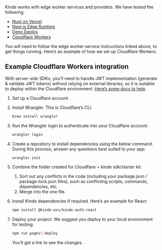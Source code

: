 
Kinde works with edge worker services and providers. We have tested the following:

- [Nuxt on Vercel](https://vercel.com/docs/frameworks/nuxt#edge-functions)
- [Next.js Edge Runtime](https://nextjs.org/docs/pages/api-reference/edge)
- [Deno Deploy](https://deno.com/deploy)
- [Cloudflare Workers](https://workers.cloudflare.com/)

You will need to follow the edge worker service instructions linked above, to get things running. Here’s an example of how we set up Cloudflare Workers.

## Example Cloudflare Workers integration

<Aside>

With server-side SDKs, you'll need to handle JWT implementation (generate & validate JWT tokens) without relying on external libraries, so it is suitable to deploy within the Cloudflare environment. [Here’s some docs to help](https://github.com/tsndr/cloudflare-worker-jwt).

</Aside>

1. Set up a Cloudflare account.
2. Install Wrangler. This is Cloudflare’s CLI.

   ```bash
   brew install wrangler
   ```

3. Run the Wrangler login to authenticate into your Cloudflare account:

   ```bash
   wrangler login
   ```

4. Create a repository to install dependencies using the below command. During this process, answer any questions best suited to your app:

   ```bash
   wrangler init
   ```

5. Combine the folder created for Cloudflare + kinde sdk/starter kit.
   1. Sort out any conflicts in the code (including your package.json / package-lock.json files), such as conflicting scripts, commands, dependencies, etc.
   2. Merge into the one file.
6. Install Kinde dependencies if required. Here’s an example for React:

   ```bash
   npm install @kinde-oss/kinde-auth-react
   ```

7. Deploy your project. We suggest you deploy to your local environment for testing.

   ```bash
   npm run pages\:deploy
   ```

   You’ll get a link to see the changes.
